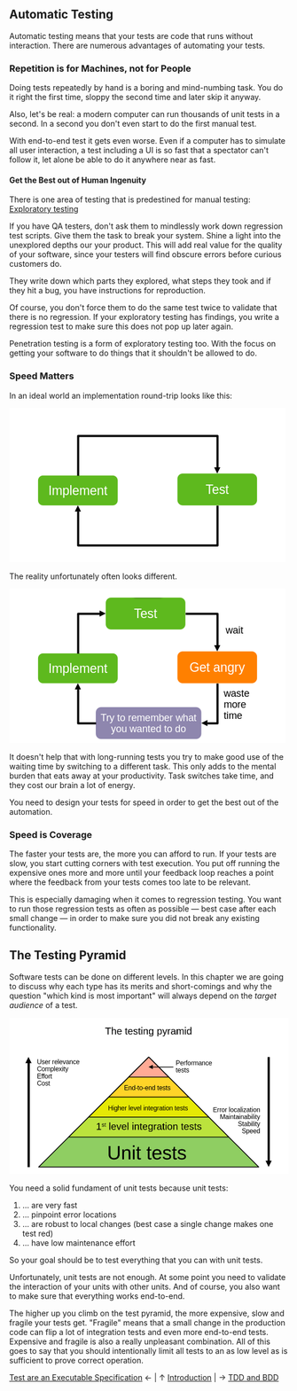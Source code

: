 ## Automatic Testing

Automatic testing means that your tests are code that runs without interaction. There are numerous advantages of automating your tests.

### Repetition is for Machines, not for People

Doing tests repeatedly by hand is a boring and mind-numbing task. You do it right the first time, sloppy the second time and later skip it anyway.

Also, let's be real: a modern computer can run thousands of unit tests in a second. In a second you don't even start to do the first manual test.

With end-to-end test it gets even worse. Even if a computer has to simulate all user interaction, a test including a UI is so fast that a spectator can't follow it, let alone be able to do it anywhere near as fast.

#### Get the Best out of Human Ingenuity

There is one area of testing that is predestined for manual testing: [Exploratory testing](https://en.wikipedia.org/wiki/Exploratory_testing)

If you have QA testers, don't ask them to mindlessly work down regression test scripts. Give them the task to break your system. Shine a light into the unexplored depths our your product. This will add real value for the quality of your software, since your testers will find obscure errors before curious customers do.

They write down which parts they explored, what steps they took and if they hit a bug, you have instructions for reproduction.

Of course, you don't force them to do the same test twice to validate that there is no regression. If your exploratory testing has findings, you write a regression test to make sure this does not pop up later again.

Penetration testing is a form of exploratory testing too. With the focus on getting your software to do things that it shouldn't be allowed to do.

### Speed Matters

In an ideal world an implementation round-trip looks like this:

![Ideal development round-trip](tdd/images/ideal_development_round-trip.png)

The reality unfortunately often looks different.

![Round-trip with long waiting times](tdd/images/round-trip_with_long_waiting_times.png)

It doesn't help that with long-running tests you try to make good use of the waiting time by switching to a different task.
This only adds to the mental burden that eats away at your productivity. Task switches take time, and they cost our brain a lot of energy.

You need to design your tests for speed in order to get the best out of the automation.

### Speed is Coverage

The faster your tests are, the more you can afford to run. If your tests are slow, you start cutting corners with test execution. You put off running the expensive ones more and more until your feedback loop reaches a point where the feedback from your tests comes too late to be relevant.

This is especially damaging when it comes to regression testing. You want to run those regression tests as often as possible &mdash; best case after each small change &mdash; in order to make sure you did not break any existing functionality.

## The Testing Pyramid

Software tests can be done on different levels. In this chapter we are going to discuss why each type has its merits and short-comings and why the question "which kind is most important" will always depend on the _target audience_ of a test.

![The testing pyramid](images/testing_pyramid.png)

You need a solid fundament of unit tests because unit tests:

1. &hellip; are very fast
2. &hellip; pinpoint error locations
3. &hellip; are robust to local changes (best case a single change makes one test red)
4. &hellip; have low maintenance effort

So your goal should be to test everything that you can with unit tests.

Unfortunately, unit tests are not enough. At some point you need to validate the interaction of your units with other units. And of course, you also want to make sure that everything works end-to-end.

The higher up you climb on the test pyramid, the more expensive, slow and fragile your tests get. "Fragile" means that a small change in the production code can flip a lot of integration tests and even more end-to-end tests. Expensive and fragile is also a really unpleasant combination. All of this goes to say that you should intentionally limit all tests to an as low level as is sufficient to prove correct operation.

[Test are an Executable Specification](test_are_an_executable_specification.md) &larr; | &uarr; [Introduction](introduction.md) |  &rarr; [TDD and BDD](tdd/tdd_and_bdd.md)